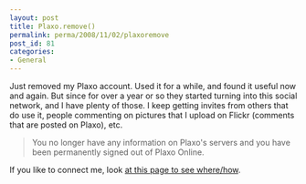 ```yaml
---
layout: post
title: Plaxo.remove()
permalink: perma/2008/11/02/plaxoremove
post_id: 81
categories: 
- General
---
```


Just removed my Plaxo account. Used it for a while, and found it useful now and
again. But since for over a year or so they started turning into this social
network, and I have plenty of those. I keep getting invites from others that do
use it, people commenting on pictures that I upload on Flickr (comments that
are posted on Plaxo), etc.

> You no longer have any information on Plaxo's servers and you have been
> permanently signed out of Plaxo Online.

If you like to connect me, look <a
href="{{site.baseurl}}/contact.html">at this page to see
where/how</a>.

